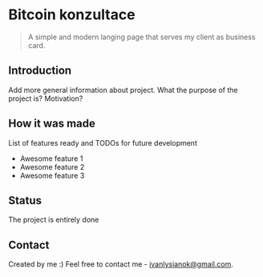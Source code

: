 # Bitcoin konzultace
> A simple and modern langing page that serves my client as business card.

## Introduction
Add more general information about project. What the purpose of the project is? Motivation?

## How it was made
List of features ready and TODOs for future development
* Awesome feature 1
* Awesome feature 2
* Awesome feature 3

## Status
The project is entirely done

## Contact
Created by me :) Feel free to contact me - ivanlysianok@gmail.com.
